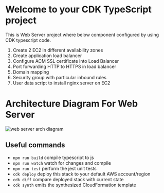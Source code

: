 # Welcome to your CDK TypeScript project

This is Web Server project where below component configured by using CDK typescript code.

1. Create 2 EC2 in different availability zones
2. Create application load balancer
3. Configure ACM SSL certificate into Load Balancer
4. Port forwarding HTTP to HTTPS in load balancer
5. Domain mapping
6. Security group with particular inbound rules
7. User data script to install nginx server on EC2

# Architecture Diagram For Web Server

![web server arch diagram](https://github.com/namdev-rathod/web-app/assets/140707502/0ff08cab-042c-4ebb-b8a0-767dcab7e20d)

## Useful commands

* `npm run build`   compile typescript to js
* `npm run watch`   watch for changes and compile
* `npm run test`    perform the jest unit tests
* `cdk deploy`      deploy this stack to your default AWS account/region
* `cdk diff`        compare deployed stack with current state
* `cdk synth`       emits the synthesized CloudFormation template
